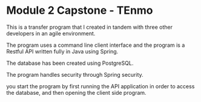 # Module 2 Capstone - TEnmo

This is a transfer program that I created in tandem with three other developers in an agile environment.

The program uses a command line client interface and the program is a Restful API written fully in Java using Spring.

The database has been created using PostgreSQL.

The program handles security through Spring security.

you start the program by first running the API application in order to access the database, and then opening the client side program.

